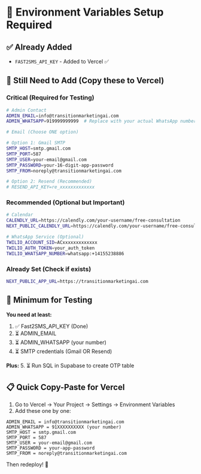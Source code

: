 # 🔧 Environment Variables Setup Required

## ✅ Already Added
- `FAST2SMS_API_KEY` - Added to Vercel ✅

## 📝 Still Need to Add (Copy these to Vercel)

### Critical (Required for Testing)
```bash
# Admin Contact
ADMIN_EMAIL=info@transitionmarketingai.com
ADMIN_WHATSAPP=919999999999  # Replace with your actual WhatsApp number (10 digits)

# Email (Choose ONE option)

# Option 1: Gmail SMTP
SMTP_HOST=smtp.gmail.com
SMTP_PORT=587
SMTP_USER=your-email@gmail.com
SMTP_PASSWORD=your-16-digit-app-password
SMTP_FROM=noreply@transitionmarketingai.com

# Option 2: Resend (Recommended)
# RESEND_API_KEY=re_xxxxxxxxxxxxx
```

### Recommended (Optional but Important)
```bash
# Calendar
CALENDLY_URL=https://calendly.com/your-username/free-consultation
NEXT_PUBLIC_CALENDLY_URL=https://calendly.com/your-username/free-consultation

# WhatsApp Service (Optional)
TWILIO_ACCOUNT_SID=ACxxxxxxxxxxxxx
TWILIO_AUTH_TOKEN=your_auth_token
TWILIO_WHATSAPP_NUMBER=whatsapp:+14155238886
```

### Already Set (Check if exists)
```bash
NEXT_PUBLIC_APP_URL=https://transitionmarketingai.com
```

## 🎯 Minimum for Testing

**You need at least:**
1. ✅ Fast2SMS_API_KEY (Done)
2. ⏳ ADMIN_EMAIL
3. ⏳ ADMIN_WHATSAPP (your number)
4. ⏳ SMTP credentials (Gmail OR Resend)

**Plus:**
5. ⏳ Run SQL in Supabase to create OTP table

## 📋 Quick Copy-Paste for Vercel

1. Go to Vercel → Your Project → Settings → Environment Variables
2. Add these one by one:

```
ADMIN_EMAIL = info@transitionmarketingai.com
ADMIN_WHATSAPP = 91XXXXXXXXXX (your number)
SMTP_HOST = smtp.gmail.com
SMTP_PORT = 587
SMTP_USER = your-email@gmail.com
SMTP_PASSWORD = your-app-password
SMTP_FROM = noreply@transitionmarketingai.com
```

Then redeploy! 🚀

